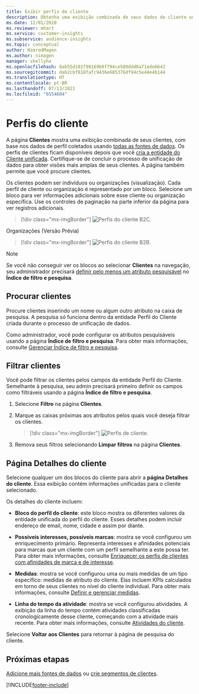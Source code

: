 ```yaml
---
title: Exibir perfis de cliente
description: Obtenha uma exibição combinada de seus dados de cliente unificados.
ms.date: 12/01/2020
ms.reviewer: mhart
ms.service: customer-insights
ms.subservice: audience-insights
ms.topic: conceptual
author: NimrodMagen
ms.author: nimagen
manager: shellyha
ms.openlocfilehash: 8ab55d101f98169b8f794ce580ddd0a71ede6642
ms.sourcegitcommit: dab2cbf818fafc9436e685376df94c5e44e4b144
ms.translationtype: HT
ms.contentlocale: pt-BR
ms.lasthandoff: 07/13/2021
ms.locfileid: "6554604"
---
```

# <a name="customer-profiles"></a>Perfis do cliente

A página **Clientes** mostra uma exibição combinada de seus clientes, com base nos dados de perfil coletados usando [todas as fontes de dados](data-sources.md). Os perfis de clientes ficam disponíveis depois que você [cria a entidade do Cliente unificada](data-unification.md). Certifique-se de concluir o processo de unificação de dados para obter visões mais amplas de seus clientes. A página também permite que você procure clientes.

Os clientes podem ser indivíduos ou organizações (visualização). Cada perfil de cliente ou organização é representado por um bloco. Selecione um bloco para ver informações adicionais sobre esse cliente ou organização específica. Use os controles de paginação na parte inferior da página para ver registros adicionais.

> [!div class="mx-imgBorder"] 
> ![Perfis do cliente B2C.](media/profiles-customers.png "Perfis do cliente B2C")

Organizações (Versão Prévia)
> [!div class="mx-imgBorder"] 
> ![Perfis do cliente B2B.](media/profile-customers-b2b.png "Perfis do cliente B2B")

> [!NOTE]
> Se você não conseguir ver os blocos ao selecionar **Clientes** na navegação, seu administrador precisará [definir pelo menos um atributo pesquisável](search-filter-index.md) no **Índice de filtro e pesquisa**.

## <a name="search-for-customers"></a>Procurar clientes

Procure clientes inserindo um nome ou algum outro atributo na caixa de pesquisa. A pesquisa só funciona dentro da entidade Perfil do Cliente criada durante o processo de unificação de dados.

Como administrador, você pode configurar os atributos pesquisáveis usando a página **Índice de filtro e pesquisa**. Para obter mais informações, consulte [Gerenciar Índice de filtro e pesquisa](search-filter-index.md).

## <a name="filter-customers"></a>Filtrar clientes

Você pode filtrar os clientes pelos campos da entidade Perfil do Cliente. Semelhante à pesquisa, seu admin precisará primeiro definir os campos como filtráveis usando a página **Índice de filtro e pesquisa**.

1. Selecione **Filtro** na página **Clientes**.

2. Marque as caixas próximas aos atributos pelos quais você deseja filtrar os clientes.

   > [!div class="mx-imgBorder"] 
   > ![Perfis de cliente.](media/profiles-customers3.png "Perfis do cliente")

3. Remova seus filtros selecionando **Limpar filtros** na página **Clientes**.

##  <a name="customer-details-page"></a>Página Detalhes do cliente

Selecione qualquer um dos blocos do cliente para abrir a **página Detalhes do cliente**. Essa exibição contém informações unificadas para o cliente selecionado.

Os detalhes do cliente incluem:

-   **Bloco do perfil do cliente**: este bloco mostra os diferentes valores da entidade unificada do perfil do cliente. Esses detalhes podem incluir endereço de email, nome, cidade e assim por diante. 

-   **Possíveis interesses, possíveis marcas**: mostra se você configurou um enriquecimento primário. Representa interesses e afinidades potenciais para marcas que um cliente com um perfil semelhante a este possa ter. Para obter mais informações, consulte [Enriquecer os perfis de clientes com afinidades de marca e de interesse](enrichment-microsoft.md).

-   **Medidas**: mostra se você configurou uma ou mais medidas de um tipo específico: medidas de atributo do cliente. Elas incluem KPIs calculados em torno de seus clientes no nível do cliente individual. Para obter mais informações, consulte [Definir e gerenciar medidas](measures.md).

-   **Linha do tempo da atividade**: mostra se você configurou atividades. A exibição da linha do tempo contém atividades classificadas cronologicamente desse cliente, começando com a atividade mais recente. Para obter mais informações, consulte [Atividades do cliente](activities.md).

Selecione **Voltar aos Clientes** para retornar à página de pesquisa do cliente.

## <a name="next-steps"></a>Próximas etapas

[Adicione mais fontes de dados](data-sources.md) ou [crie segmentos de clientes](segments.md).


[!INCLUDE[footer-include](../includes/footer-banner.md)]
